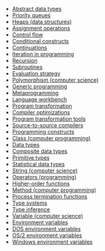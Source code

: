 

- [Abstract data types](https://en.wikipedia.org/wiki/Category:Abstract_data_types)
- [Priority queues](https://en.wikipedia.org/wiki/Category:Priority_queues)
- [Heaps (data structures)](https://en.wikipedia.org/wiki/Category:Heaps_(data_structures))
- [Assignment operations](https://en.wikipedia.org/wiki/Category:Assignment_operations)
- [Control flow](https://en.wikipedia.org/wiki/Category:Control_flow)
- [Conditional constructs](https://en.wikipedia.org/wiki/Category:Conditional_constructs)
- [Continuations](https://en.wikipedia.org/wiki/Category:Continuations)
- [Iteration in programming](https://en.wikipedia.org/wiki/Category:Iteration_in_programming)
- [Recursion](https://en.wikipedia.org/wiki/Category:Recursion)
- [Subroutines](https://en.wikipedia.org/wiki/Category:Subroutines)
- [Evaluation strategy](https://en.wikipedia.org/wiki/Category:Evaluation_strategy)
- [Polymorphism (computer science)](https://en.wikipedia.org/wiki/Category:Polymorphism_(computer_science))
- [Generic programming](https://en.wikipedia.org/wiki/Category:Generic_programming)
- [Metaprogramming](https://en.wikipedia.org/wiki/Category:Metaprogramming)
- [Language workbench](https://en.wikipedia.org/wiki/Category:Language_workbench)
- [Program transformation](https://en.wikipedia.org/wiki/Category:Program_transformation)
- [Compiler optimizations](https://en.wikipedia.org/wiki/Category:Compiler_optimizations)
- [Program transformation tools](https://en.wikipedia.org/wiki/Category:Program_transformation_tools)
- [Source-to-source compilers](https://en.wikipedia.org/wiki/Category:Source-to-source_compilers)
- [Programming constructs](https://en.wikipedia.org/wiki/Category:Programming_constructs)
- [Class (computer programming)](https://en.wikipedia.org/wiki/Category:Class_(computer_programming))
- [Data types](https://en.wikipedia.org/wiki/Category:Data_types)
- [Composite data types](https://en.wikipedia.org/wiki/Category:Composite_data_types)
- [Primitive types](https://en.wikipedia.org/wiki/Category:Primitive_types)
- [Statistical data types](https://en.wikipedia.org/wiki/Category:Statistical_data_types)
- [String (computer science)](https://en.wikipedia.org/wiki/Category:String_(computer_science))
- [Operators (programming)](https://en.wikipedia.org/wiki/Category:Operators_(programming))
- [Higher-order functions](https://en.wikipedia.org/wiki/Category:Higher-order_functions)
- [Method (computer programming)](https://en.wikipedia.org/wiki/Category:Method_(computer_programming))
- [Process termination functions](https://en.wikipedia.org/wiki/Category:Process_termination_functions)
- [Type systems](https://en.wikipedia.org/wiki/Category:Type_systems)
- [Type inference](https://en.wikipedia.org/wiki/Category:Type_inference)
- [Variable (computer science)](https://en.wikipedia.org/wiki/Category:Variable_(computer_science))
- [Environment variables](https://en.wikipedia.org/wiki/Category:Environment_variables)
- [DOS environment variables](https://en.wikipedia.org/wiki/Category:DOS_environment_variables)
- [OS/2 environment variables](https://en.wikipedia.org/wiki/Category:OS/2_environment_variables)
- [Windows environment variables](https://en.wikipedia.org/wiki/Category:Windows_environment_variables)